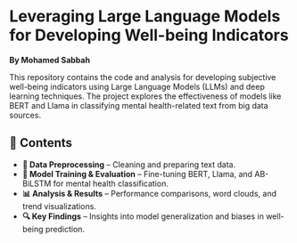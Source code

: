 # Leveraging Large Language Models for Developing Well-being Indicators  
**By Mohamed Sabbah**  

This repository contains the code and analysis for developing subjective well-being indicators using Large Language Models (LLMs) and deep learning techniques. The project explores the effectiveness of models like BERT and Llama in classifying mental health-related text from big data sources.  

## 📂 Contents  
- **📝 Data Preprocessing** – Cleaning and preparing text data.  
- **🤖 Model Training & Evaluation** – Fine-tuning BERT, Llama, and AB-BiLSTM for mental health classification.  
- **📊 Analysis & Results** – Performance comparisons, word clouds, and trend visualizations.  
- **🔍 Key Findings** – Insights into model generalization and biases in well-being prediction.  
